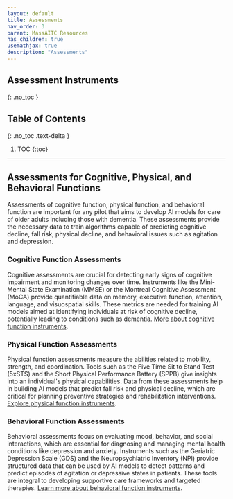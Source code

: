 ```yaml
---
layout: default
title: Assessments
nav_order: 3
parent: MassAITC Resources
has_children: true
usemathjax: true
description: "Assessments"
---
```

## Assessment Instruments
{: .no_toc }

## Table of Contents
{: .no_toc .text-delta }

1. TOC
{:toc}
---
## Assessments for Cognitive, Physical, and Behavioral Functions

Assessments of cognitive function, physical function, and behavioral function are important for any pilot that aims to develop AI models for care of older adults including those with dementia. These assessments provide the necessary data to train algorithms capable of predicting cognitive decline, fall risk, physical decline, and behavioral issues such as agitation and depression. 

### Cognitive Function Assessments
Cognitive assessments are crucial for detecting early signs of cognitive impairment and monitoring changes over time. Instruments like the Mini-Mental State Examination (MMSE) or the Montreal Cognitive Assessment (MoCA) provide quantifiable data on memory, executive function, attention, language, and visuospatial skills. These metrics are needed for training AI models aimed at identifying individuals at risk of cognitive decline, potentially leading to conditions such as dementia. [More about cognitive function instruments](cognitive-assessments.html).

### Physical Function Assessments
Physical function assessments measure the abilities related to mobility, strength, and coordination. Tools such as the Five Time Sit to Stand Test (5xSTS) and the Short Physical Performance Battery (SPPB) give insights into an individual's physical capabilities. Data from these assessments help in building AI models that predict fall risk and physical decline, which are critical for planning preventive strategies and rehabilitation interventions. [Explore physical function instruments](functional-assessments.html).

### Behavioral Function Assessments
Behavioral assessments focus on evaluating mood, behavior, and social interactions, which are essential for diagnosing and managing mental health conditions like depression and anxiety. Instruments such as the Geriatric Depression Scale (GDS) and the Neuropsychiatric Inventory (NPI) provide structured data that can be used by AI models to detect patterns and predict episodes of agitation or depressive states in patients. These tools are integral to developing supportive care frameworks and targeted therapies. [Learn more about behavioral function instruments](behavioral-assessments.html).
